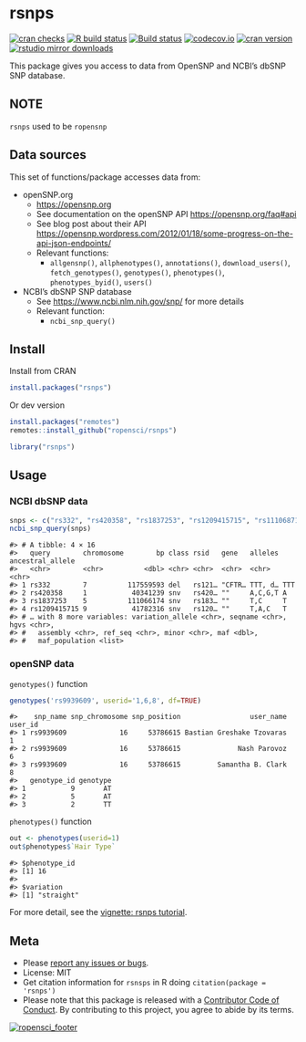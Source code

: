 
<!-- README.md is generated from README.Rmd. Please edit that file -->

# rsnps

[![cran
checks](https://cranchecks.info/badges/worst/rsnps)](https://cranchecks.info/pkgs/rsnps/)
[![R build
status](https://github.com/ropensci/rsnps/workflows/R-CMD-check/badge.svg)](https://github.com/ropensci/rsnps/actions)
[![Build
status](https://ci.appveyor.com/api/projects/status/d2lv98726u6t9ut5/branch/master)](https://ci.appveyor.com/project/sckott/rsnps/branch/master/)
[![codecov.io](https://codecov.io/github/ropensci/rsnps/coverage.svg?branch=master)](https://codecov.io/github/ropensci/rsnps?branch=master)
[![cran
version](https://www.r-pkg.org/badges/version/rsnps)](https://cran.r-project.org/package=rsnps)
[![rstudio mirror
downloads](https://cranlogs.r-pkg.org/badges/rsnps?color=E664A4)](https://github.com/r-hub/cranlogs.app)

This package gives you access to data from OpenSNP and NCBI’s dbSNP SNP
database.

## NOTE

`rsnps` used to be `ropensnp`

## Data sources

This set of functions/package accesses data from:

-   openSNP.org
    -   <https://opensnp.org>
    -   See documentation on the openSNP API
        <https://opensnp.org/faq#api>
    -   See blog post about their API
        <https://opensnp.wordpress.com/2012/01/18/some-progress-on-the-api-json-endpoints/>
    -   Relevant functions:
        -   `allgensnp()`, `allphenotypes()`, `annotations()`,
            `download_users()`, `fetch_genotypes()`, `genotypes()`,
            `phenotypes()`, `phenotypes_byid()`, `users()`
-   NCBI’s dbSNP SNP database
    -   See <https://www.ncbi.nlm.nih.gov/snp/> for more details
    -   Relevant function:
        -   `ncbi_snp_query()`

## Install

Install from CRAN

``` r
install.packages("rsnps")
```

Or dev version

``` r
install.packages("remotes")
remotes::install_github("ropensci/rsnps")
```

``` r
library("rsnps")
```

## Usage

### NCBI dbSNP data

``` r
snps <- c("rs332", "rs420358", "rs1837253", "rs1209415715", "rs111068718")
ncbi_snp_query(snps)
```

    #> # A tibble: 4 × 16
    #>   query        chromosome        bp class rsid   gene   alleles ancestral_allele
    #>   <chr>        <chr>          <dbl> <chr> <chr>  <chr>  <chr>   <chr>           
    #> 1 rs332        7          117559593 del   rs121… "CFTR… TTT, d… TTT             
    #> 2 rs420358     1           40341239 snv   rs420… ""     A,C,G,T A               
    #> 3 rs1837253    5          111066174 snv   rs183… ""     T,C     T               
    #> 4 rs1209415715 9           41782316 snv   rs120… ""     T,A,C   T               
    #> # … with 8 more variables: variation_allele <chr>, seqname <chr>, hgvs <chr>,
    #> #   assembly <chr>, ref_seq <chr>, minor <chr>, maf <dbl>,
    #> #   maf_population <list>

### openSNP data

`genotypes()` function

``` r
genotypes('rs9939609', userid='1,6,8', df=TRUE)
```

    #>    snp_name snp_chromosome snp_position                 user_name user_id
    #> 1 rs9939609             16     53786615 Bastian Greshake Tzovaras       1
    #> 2 rs9939609             16     53786615              Nash Parovoz       6
    #> 3 rs9939609             16     53786615         Samantha B. Clark       8
    #>   genotype_id genotype
    #> 1           9       AT
    #> 2           5       AT
    #> 3           2       TT

`phenotypes()` function

``` r
out <- phenotypes(userid=1)
out$phenotypes$`Hair Type`
```

    #> $phenotype_id
    #> [1] 16
    #> 
    #> $variation
    #> [1] "straight"

For more detail, see the [vignette: rsnps
tutorial](https://github.com/ropensci/rsnps/tree/master/vignettes).

## Meta

-   Please [report any issues or
    bugs](https://github.com/ropensci/rsnps/issues/).
-   License: MIT
-   Get citation information for `rsnsps` in R doing
    `citation(package = 'rsnps')`
-   Please note that this package is released with a [Contributor Code
    of Conduct](https://ropensci.org/code-of-conduct/). By contributing
    to this project, you agree to abide by its terms.

[![ropensci\_footer](https://ropensci.org/public_images/github_footer.png)](https://ropensci.org)
